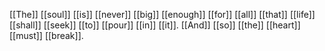 [[The]] [[soul]] [[is]] [[never]] [[big]] [[enough]] [[for]] [[all]] [[that]] [[life]] [[shall]] [[seek]] [[to]] [[pour]] [[in]] [[it]]. [[And]] [[so]] [[the]] [[heart]] [[must]] [[break]].